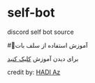 # self-bot
discord self bot source


#🔴آموزش استفاده از سلف بات 

برای دیدن آموزش <a href="#"> کلیک کنید</a></span> 


credit by: <a href="https://github.com/hadiazt">HADI Az</a></span>
